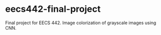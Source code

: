 # eecs442-final-project
Final project for EECS 442. Image colorization of grayscale images using CNN.
